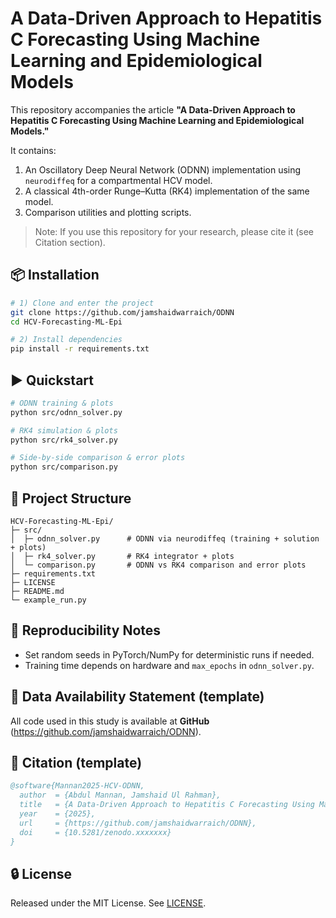 # A Data-Driven Approach to Hepatitis C Forecasting Using Machine Learning and Epidemiological Models

This repository accompanies the article **"A Data-Driven Approach to Hepatitis C Forecasting Using Machine Learning and Epidemiological Models."**

It contains:
1. An Oscillatory Deep Neural Network (ODNN) implementation using `neurodiffeq` for a compartmental HCV model.
2. A classical 4th-order Runge–Kutta (RK4) implementation of the same model.
3. Comparison utilities and plotting scripts.

> Note: If you use this repository for your research, please cite it (see Citation section).

## 📦 Installation

```bash
# 1) Clone and enter the project
git clone https://github.com/jamshaidwarraich/ODNN 
cd HCV-Forecasting-ML-Epi

# 2) Install dependencies
pip install -r requirements.txt
```

## ▶️ Quickstart

```bash
# ODNN training & plots
python src/odnn_solver.py

# RK4 simulation & plots
python src/rk4_solver.py

# Side-by-side comparison & error plots
python src/comparison.py
```

## 📁 Project Structure

```
HCV-Forecasting-ML-Epi/
├─ src/
│  ├─ odnn_solver.py      # ODNN via neurodiffeq (training + solution + plots)
│  ├─ rk4_solver.py       # RK4 integrator + plots
│  └─ comparison.py       # ODNN vs RK4 comparison and error plots
├─ requirements.txt
├─ LICENSE
├─ README.md
└─ example_run.py
```

## 🧪 Reproducibility Notes
- Set random seeds in PyTorch/NumPy for deterministic runs if needed.
- Training time depends on hardware and `max_epochs` in `odnn_solver.py`.

## 📝 Data Availability Statement (template)
All code used in this study is available at **GitHub** (https://github.com/jamshaidwarraich/ODNN).

## 📜 Citation (template)
```bibtex
@software{Mannan2025-HCV-ODNN,
  author  = {Abdul Mannan, Jamshaid Ul Rahman},
  title   = {A Data-Driven Approach to Hepatitis C Forecasting Using Machine Learning and Epidemiological Models},
  year    = {2025},
  url     = {https://github.com/jamshaidwarraich/ODNN},
  doi     = {10.5281/zenodo.xxxxxxx}
}
```

## 🔒 License
Released under the MIT License. See [LICENSE](LICENSE).
